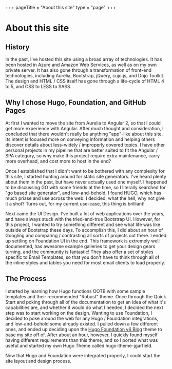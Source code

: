 +++
pageTitle = "About this site"
type = "page"
+++

# About this site

## History

In the past, I've hosted this site using a broad array of technologies. It has been hosted in Azure and Amazon Web Services, as well as on my own private server. It has also gone through a transformation of front-end technologies, including Aurelia, Bootstrap, jQuery, cujo.js, and Dojo Toolkit. The design and HTML / CSS itself has gone through a life-cycle of HTML 4 to 5, and CSS to LESS to SASS.

## Why I chose Hugo, Foundation, and GitHub Pages

At first I wanted to move the site from Aurelia to Angular 2, so that I could get more experience with Angular. After much thought and consideration, I concluded that there wouldn't really be anything "app"-like about this site. Its intent is focused more on conveying information and helping others discover details about less-widely / improperly covered topics. I have other personal projects in my pipeline that are better suited to fit the Angular / SPA category, so why make this project require extra maintenance, carry more overhead, and cost more to host in the end?

Once I established that I didn't want to be bothered with any complexity for this site, I started hunting around for static site generators. I've heard plenty about them in the past, but have never actually used one myself. I happened to be discussing GO with some friends at the time, so I literally searched for "go based site generator", and low-and-behold, I found HUGO, which has much priase and use across the web. I decided, what the hell, why not give it a shot? Turns out, for my current use-case, this thing is brilliant!

Next came the UI Design. I've built a lot of web applications over the years, and have always stuck with the tried-and-true Bootstrap UI. However, for this project, I wanted to try something different and see what life was like outside of Bootstrap these days. To accomplish this, I did about an hour of Googling and comparing / contrasting all sorts of projects out there. I ended up settling on Foundation UI in the end. This framework is extremely well documented, has awesome example galleries to get your design gears turning, and the community is fantastic! They also offer a set of styles specific to Email Templates, so that you don't have to think through all of the inline styles and tables you need for most email clients to load properly.

## The Process

I started by learning how Hugo functions OOTB with some sample templates and their recommended "Robust" theme. Once through the Quick Start and poking through all of the documentation to get an idea of what it's capabilities are, and whether it would do what I needed, I decided the next step was to start working on the design. Wanting to use Foundation, I decided to poke around the web for any Hugo / Foundation integrations, and low-and-behold some already existed. I pulled down a few different ones, and ended up deciding upon the [Hugo Foundation v6 Blog](http://themes.gohugo.io/hugo-theme-foundation6/) theme to base my site off of. After about an hour, however, I quickly found myself having different requirements than this theme, and so I ported what was useful and started my own Hugo Theme called hugo-theme-jgarfield.

Now that Hugo and Foundation were integrated properly, I could start the site layout and design process.
